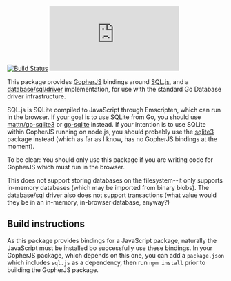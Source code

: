 [![Build Status](https://travis-ci.org/flimzy/go-sql.js.svg?branch=master)](https://travis-ci.org/flimzy/go-sql.js) [![GoDoc](https://godoc.org/github.com/flimzy/go-sql.js?status.png)](http://godoc.org/github.com/flimzy/go-sql.js)

This package provides [GopherJS](http://www.gopherjs.org/) bindings around [SQL.js](https://github.com/kripken/sql.js), and a [database/sql/driver](https://golang.org/pkg/database/sql/driver/) implementation, for use with the standard Go Database driver infrastructure.

SQL.js is SQLite compiled to JavaScript through Emscripten, which can run in the browser.  If your goal is to use SQLite from Go, you should use [mattn/go-sqlite3](https://github.com/mattn/go-sqlite3) or [go-sqlite](https://github.com/mxk/go-sqlite) instead. If your intention is to use SQLite within GopherJS running on node.js, you should probably use the [sqlite3](https://www.npmjs.com/package/sqlite3) package instead (which as far as I know, has no GopherJS bindings at the moment).

To be clear: You should only use this package if you are writing code for GopherJS which must run in the browser.

This does not support storing databases on the filesystem--it only supports in-memory databases (which may be imported from binary blobs).  The database/sql driver also does not support transactions (what value would they be in an in-memory, in-browser database, anyway?)

Build instructions
------------------
As this package provides bindings for a JavaScript package, naturally the JavaScript must be installed bo successfully use these bindings.  In your GopherJS package, which depends on this one, you can add a `package.json` which includes `sql.js` as a dependency, then run `npm install` prior to building the GopherJS package.
